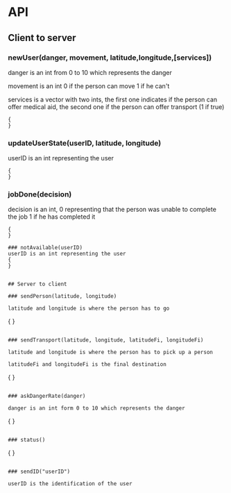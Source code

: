 # API

## Client to server

### newUser(danger, movement, latitude,longitude,[services])

danger is an int from 0 to 10 which represents the danger

movement is an int 0 if the person can move 1 if he can't

services is a vector with two ints, the first one indicates if the person can offer medical aid, the second one if the person can offer transport (1 if true)

```
{
}
```

### updateUserState(userID, latitude, longitude)
userID is an int representing the user
```
{
}
```

### jobDone(decision)

decision is an int, 0 representing that the person was unable to complete the job 1 if he has completed it
```
{
}

### notAvailable(userID)
userID is an int representing the user
{
}


## Server to client

### sendPerson(latitude, longitude)

latitude and longitude is where the person has to go
```
{
}
```

### sendTransport(latitude, longitude, latitudeFi, longitudeFi)

latitude and longitude is where the person has to pick up a person

latitudeFi and longitudeFi is the final destination

```
{
}
```

### askDangerRate(danger)

danger is an int form 0 to 10 which represents the danger

```
{
}
```

### status()

```
{
}
```

### sendID("userID")

userID is the identification of the user




